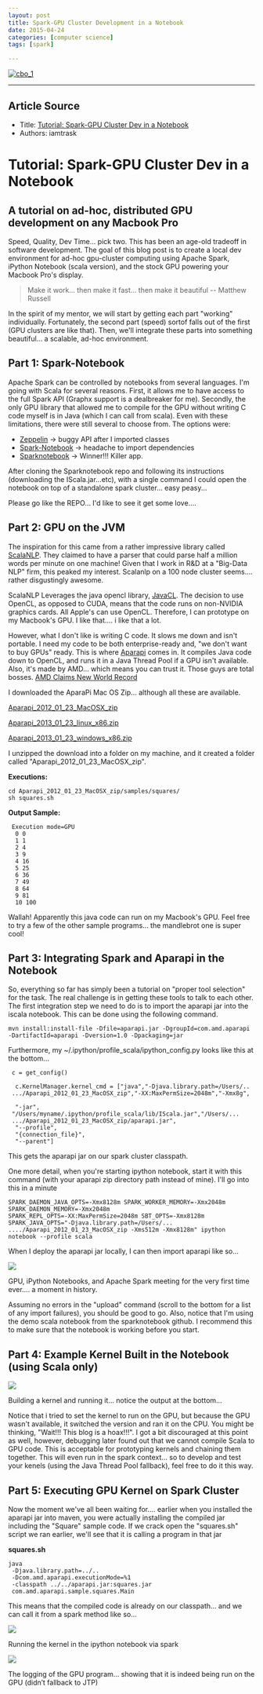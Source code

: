 ```yaml
---
layout: post
title: Spark-GPU Cluster Development in a Notebook 
date: 2015-04-24
categories: [computer science]
tags: [spark]

---
```


[![cbo\_1](http://sungsoo.github.com/images/spark-gpu.png)](http://sungsoo.github.com/images/spark-gpu.png)

---

## Article Source

* Title: [Tutorial: Spark-GPU Cluster Dev in a Notebook](http://iamtrask.github.io/2014/11/22/spark-gpu/)
* Authors: iamtrask


Tutorial: Spark-GPU Cluster Dev in a Notebook
=============================================

A tutorial on ad-hoc, distributed GPU development on any Macbook Pro 
--------------------------------------------------------------------

Speed, Quality, Dev Time... pick two. This has been an age-old tradeoff
in software development. The goal of this blog post is to create a local
dev environment for ad-hoc gpu-cluster computing using Apache Spark,
iPython Notebook (scala version), and the stock GPU powering your
Macbook Pro's display.

> Make it work... then make it fast... then make it beautiful -- Matthew Russell

In the spirit of my mentor, we will start by getting each part "working"
individually. Fortunately, the second part (speed) sortof falls out of
the first (GPU clusters are like that). Then, we'll integrate these
parts into something beautiful... a scalable, ad-hoc environment.

Part 1: Spark-Notebook 
----------------------

Apache Spark can be controlled by notebooks from several languages. I'm
going with Scala for several reasons. First, it allows me to have access
to the full Spark API (Graphx support is a dealbreaker for me).
Secondly, the only GPU library that allowed me to compile for the GPU
without writing C code myself is in Java (which I can call from scala).
Even with these limitations, there were still several to choose from.
The options were:

* [Zeppelin](http://zeppelin-project.org/) -> buggy API after I imported
classes  
* [Spark-Notebook](https://github.com/andypetrella/spark-notebook) ->
headache to import dependencies 
* [Sparknotebook](https://github.com/hohonuuli/sparknotebook) ->
Winner!!! Killer app. 

After cloning the Sparknotebook repo and following its instructions
(downloading the IScala.jar...etc), with a single command I could open
the notebook on top of a standalone spark cluster... easy peasy...

Please go like the REPO... I'd like to see it get some love....

Part 2: GPU on the JVM 
----------------------

The inspiration for this came from a rather impressive library called
[ScalaNLP](http://www.scalanlp.org/). They claimed to have a parser that
could parse half a million words per minute on one machine! Given that I
work in R&D at a "Big-Data NLP" firm, this peaked my interest. Scalanlp
on a 100 node cluster seems.... rather disgustingly awesome.

ScalaNLP Leverages the java opencl library,
[JavaCL](https://code.google.com/p/javacl/). The decision to use OpenCL,
as opposed to CUDA, means that the code runs on non-NVIDIA graphics
cards. All Apple's can use OpenCL. Therefore, I can prototype on my
Macbook's GPU. I like that.... i like that a lot.

However, what I don't like is writing C code. It slows me down and isn't
portable. I need my code to be both enterprise-ready and, "we don't want
to buy GPUs" ready. This is where
[Aparapi](https://code.google.com/p/aparapi/) comes in. It compiles Java
code down to OpenCL, and runs it in a Java Thread Pool if a GPU isn't
available. Also, it's made by AMD... which means you can trust it. Those
guys are total bosses. [AMD Claims New World
Record](http://www.amd.com/en-us/press-releases/Pages/amd-fx-8370-2014sep02.aspx)

I downloaded the AparaPi Mac OS Zip... although all these are available.

[Aparapi_2012_01_23_MacOSX_zip](https://code.google.com/p/aparapi/downloads/detail?name=Aparapi_2012_01_23_MacOSX_zip&can=2&q=)

[Aparapi_2013_01_23_linux_x86.zip](https://code.google.com/p/aparapi/downloads/detail?name=Aparapi_2013_01_23_linux_x86.zip&can=2&q=)

[Aparapi_2013_01_23_windows_x86.zip](https://code.google.com/p/aparapi/downloads/detail?name=Aparapi_2013_01_23_windows_x86.zip&can=2&q=)

I unzipped the download into a folder on my machine, and it created a
folder called "Aparapi_2012_01_23_MacOSX_zip". 

 **Executions:**

```
cd Aparapi_2012_01_23_MacOSX_zip/samples/squares/ 
sh squares.sh
```

**Output Sample:**

```
 Execution mode=GPU
  0 0 
  1 1
  2 4
  3 9
  4 16
  5 25
  6 36
  7 49
  8 64
  9 81
  10 100
```

Wallah! Apparently this java code can run on my Macbook's GPU. Feel free
to try a few of the other sample programs... the mandlebrot one is super
cool!

Part 3: Integrating Spark and Aparapi in the Notebook 
-----------------------------------------------------

So, everything so far has simply been a tutorial on "proper tool
selection" for the task. The real challenge is in getting these tools to
talk to each other. The first integration step we need to do is to
import the aparapi jar into the iscala notebook. This can be done using
the following command.

```
mvn install:install-file -Dfile=aparapi.jar -DgroupId=com.amd.aparapi
-DartifactId=aparapi -Dversion=1.0 -Dpackaging=jar
```

Furthermore, my ~/.ipython/profile_scala/ipython_config.py looks like
this at the bottom...

```
 c = get_config() 
 
  c.KernelManager.kernel_cmd = ["java","-Djava.library.path=/Users/..
 .../Aparapi_2012_01_23_MacOSX_zip","-XX:MaxPermSize=2048m","-Xmx8g",
 
  "-jar",
 "/Users/myname/.ipython/profile_scala/lib/IScala.jar","/Users/...
 .../Aparapi_2012_01_23_MacOSX_zip/aparapi.jar", 
  "--profile", 
  "{connection_file}", 
  "--parent"]
```

This gets the aparapi jar on our spark cluster classpath.

One more detail, when you're starting ipython notebook, start it with
this command (with your aparapi zip directory path instead of mine).
I'll go into this in a minute

```
SPARK_DAEMON_JAVA_OPTS=-Xmx8128m SPARK_WORKER_MEMORY=-Xmx2048m
SPARK_DAEMON_MEMORY=-Xmx2048m
SPARK_REPL_OPTS=-XX:MaxPermSize=2048m SBT_OPTS=-Xmx8128m
SPARK_JAVA_OPTS="-Djava.library.path=/Users/...
..../Aparapi_2012_01_23_MacOSX_zip -Xms512m -Xmx8128m" ipython
notebook --profile scala
```

When I deploy the aparapi jar locally, I can then import aparapi like
so...


![](http://sungsoo.github.com/images/ipythonDep.png)

GPU, iPython Notebooks, and Apache Spark meeting for the very first time
ever…. a moment in history.

Assuming no errors in the "upload" command (scroll to the bottom for a
list of any import failures), you should be good to go. Also, notice
that I'm using the demo scala notebook from the sparknotebook github. I
recommend this to make sure that the notebook is working before you
start.

Part 4: Example Kernel Built in the Notebook (using Scala only) 
---------------------------------------------------------------

![](http://sungsoo.github.com/images/exampleKernel.png)

Building a kernel and running it… notice the output at the bottom…

Notice that i tried to set the kernel to run on the GPU, but because the
GPU wasn't available, it switched the version and ran it on the CPU. You
might be thinking, "Wait!!! This blog is a hoax!!!". I got a bit
discouraged at this point as well, however, debugging later found out
that we cannot compile Scala to GPU code. This is acceptable for
prototyping kernels and chaining them together. This will even run in
the spark context... so to develop and test your kenels (using the Java
Thread Pool fallback), feel free to do it this way.

Part 5: Executing GPU Kernel on Spark Cluster 
---------------------------------------------

Now the moment we've all been waiting for.... earlier when you installed
the aparapi jar into maven, you were actually installing the compiled
jar including the "Square" sample code. If we crack open the
"squares.sh" script we ran earlier, we'll see that it is calling a
program in that jar

**squares.sh**

```
java  
 -Djava.library.path=../..  
 -Dcom.amd.aparapi.executionMode=%1  
 -classpath ../../aparapi.jar:squares.jar  
 com.amd.aparapi.sample.squares.Main
```

This means that the compiled code is already on our classpath... and we
can call it from a spark method like so...

![](http://sungsoo.github.com/images/gpuInSpark.png)

Running the kernel in the ipython notebook via spark

![](http://sungsoo.github.com/images/gpuOutputInTerminal.png)

The logging of the GPU program… showing that it is indeed being run on
the GPU (didn’t fallback to JTP)

